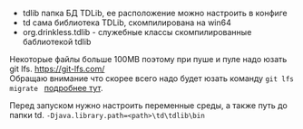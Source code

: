 + tdlib папка БД TDLib, ее расположение можно настроить в конфиге
+ td сама библиотека TDLib, скомпилирована на win64
+ org.drinkless.tdlib - служебные классы скомпилированные баблиотекой tdlib

Некоторые файлы больше 100MB поэтому при пуше и пуле 
надо юзать git lfs. https://git-lfs.com/  
Обращаю внимание что скорее всего надо будет 
юзать команду ```git lfs migrate ``` [подробнее тут](https://github.com/git-lfs/git-lfs/blob/main/docs/man/git-lfs-migrate.adoc?utm_source=gitlfs_site&utm_medium=doc_man_migrate_link&utm_campaign=gitlfs).

Перед запуском нужно настроить переменные среды, а также путь до папки td.
```-Djava.library.path=<path>\td\tdlib\bin```

